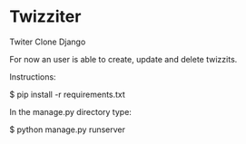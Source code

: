 # Twizziter
Twiter Clone Django

For now an user is able to create, update and delete twizzits.



Instructions:

  $ pip install -r requirements.txt
  
  In the manage.py directory type:
  
  $ python manage.py runserver
